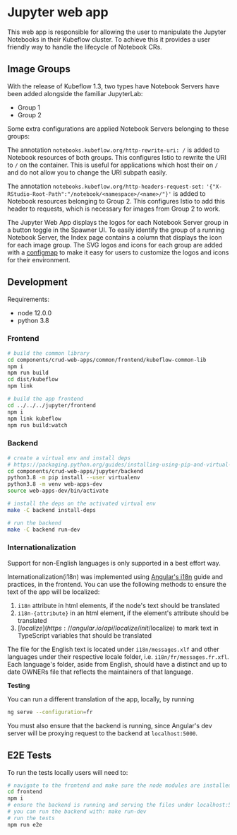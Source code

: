 # Jupyter web app

This web app is responsible for allowing the user to manipulate the Jupyter Notebooks in their Kubeflow cluster. To achieve this it provides a user friendly way to handle the lifecycle of Notebook CRs.

## Image Groups

With the release of Kubeflow 1.3, two types have Notebook Servers have been added
alongside the familiar JupyterLab:

- Group 1
- Group 2

Some extra configurations are applied Notebook Servers belonging to these groups:

The annotation `notebooks.kubeflow.org/http-rewrite-uri: /` is added to Notebook
resources of both groups. This configures Istio to rewrite the URI to `/` on
the container. This is useful for applications which host their on `/`
and do not allow you to change the URI subpath easily.

The annotation `notebooks.kubeflow.org/http-headers-request-set:`
`'{"X-RStudio-Root-Path":"/notebook/<namespace>/<name>/"}'` is added to
Notebook resources belonging to Group 2. This configures Istio to add
this header to requests, which is necessary for images from Group 2 to work.

The Jupyter Web App displays the logos for each Notebook Server group
in a button toggle in the Spawner UI. To easily identify the group of
a running Notebook Server, the Index page contains a column that displays
the icon for each image group. The SVG logos and icons for each group are added
with a [configmap](./manifests/base/configs/logos-configmap.yaml) to make it easy for users to customize the logos and icons for their environment.

## Development

Requirements:
* node 12.0.0
* python 3.8

### Frontend

```bash
# build the common library
cd components/crud-web-apps/common/frontend/kubeflow-common-lib
npm i
npm run build
cd dist/kubeflow
npm link

# build the app frontend
cd ../../../jupyter/frontend
npm i
npm link kubeflow
npm run build:watch
```

### Backend
```bash
# create a virtual env and install deps
# https://packaging.python.org/guides/installing-using-pip-and-virtual-environments/
cd components/crud-web-apps/jupyter/backend
python3.8 -m pip install --user virtualenv
python3.8 -m venv web-apps-dev
source web-apps-dev/bin/activate

# install the deps on the activated virtual env
make -C backend install-deps

# run the backend
make -C backend run-dev
```

### Internationalization
Support for non-English languages is only supported in a best effort way.

Internationalization(i18n) was implemented using [Angular's i18n](https://angular.io/guide/i18n)
guide and practices, in the frontend. You can use the following methods to
ensure the text of the app will be localized:
1. `i18n` attribute in html elements, if the node's text should be translated
2. `i18n-{attribute}` in an html element, if the element's attribute should be
   translated
3. [$localize](https://angular.io/api/localize/init/$localize) to mark text in
   TypeScript variables that should be translated

The file for the English text is located under `i18n/messages.xlf` and other
languages under their respective locale folder, i.e. `i18n/fr/messages.fr.xfl`.
Each language's folder, aside from English, should have a distinct and up to
date OWNERs file that reflects the maintainers of that language.

**Testing**

You can run a different translation of the app, locally, by running
```bash
ng serve --configuration=fr
```

You must also ensure that the backend is running, since Angular's dev server
will be proxying request to the backend at `localhost:5000`.

## E2E Tests

To run the tests locally users will need to:
```bash
# navigate to the frontend and make sure the node modules are installed
cd frontend
npm i
# ensure the backend is running and serving the files under localhost:5000
# you can run the backend with: make run-dev
# run the tests
npm run e2e
```
